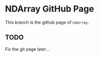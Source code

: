 # NDArray GitHub Page
This branch is the github page of `ndarray`.

## TODO
Fix the git page later...
